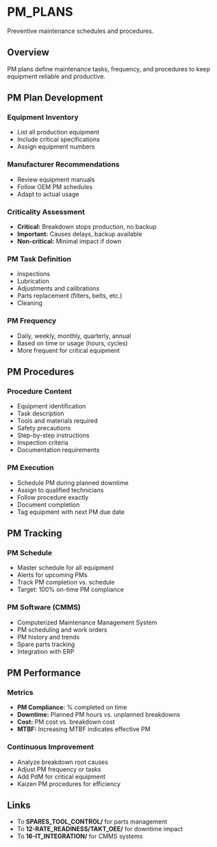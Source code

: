 # PM_PLANS

Preventive maintenance schedules and procedures.

## Overview

PM plans define maintenance tasks, frequency, and procedures to keep equipment reliable and productive.

## PM Plan Development

### Equipment Inventory
- List all production equipment
- Include critical specifications
- Assign equipment numbers

### Manufacturer Recommendations
- Review equipment manuals
- Follow OEM PM schedules
- Adapt to actual usage

### Criticality Assessment
- **Critical:** Breakdown stops production, no backup
- **Important:** Causes delays, backup available
- **Non-critical:** Minimal impact if down

### PM Task Definition
- Inspections
- Lubrication
- Adjustments and calibrations
- Parts replacement (filters, belts, etc.)
- Cleaning

### PM Frequency
- Daily, weekly, monthly, quarterly, annual
- Based on time or usage (hours, cycles)
- More frequent for critical equipment

## PM Procedures

### Procedure Content
- Equipment identification
- Task description
- Tools and materials required
- Safety precautions
- Step-by-step instructions
- Inspection criteria
- Documentation requirements

### PM Execution
- Schedule PM during planned downtime
- Assign to qualified technicians
- Follow procedure exactly
- Document completion
- Tag equipment with next PM due date

## PM Tracking

### PM Schedule
- Master schedule for all equipment
- Alerts for upcoming PMs
- Track PM completion vs. schedule
- Target: 100% on-time PM compliance

### PM Software (CMMS)
- Computerized Maintenance Management System
- PM scheduling and work orders
- PM history and trends
- Spare parts tracking
- Integration with ERP

## PM Performance

### Metrics
- **PM Compliance:** % completed on time
- **Downtime:** Planned PM hours vs. unplanned breakdowns
- **Cost:** PM cost vs. breakdown cost
- **MTBF:** Increasing MTBF indicates effective PM

### Continuous Improvement
- Analyze breakdown root causes
- Adjust PM frequency or tasks
- Add PdM for critical equipment
- Kaizen PM procedures for efficiency

## Links

- To **SPARES_TOOL_CONTROL/** for parts management
- To **12-RATE_READINESS/TAKT_OEE/** for downtime impact
- To **16-IT_INTEGRATION/** for CMMS systems
